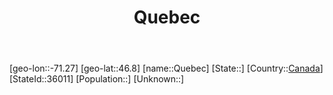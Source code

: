﻿---
title: "Quebec"
location: [46.8,-71.27]
type: City
tags:
- geo/City


SpocWebEntityId: 33576
isDeleted: false
confidential: public

---
[geo-lon::-71.27]
[geo-lat::46.8]
[name::Quebec]
[State::]
[Country::[Canada](North-America/Canada.md)]
[StateId::36011]
[Population::]
[Unknown::]

